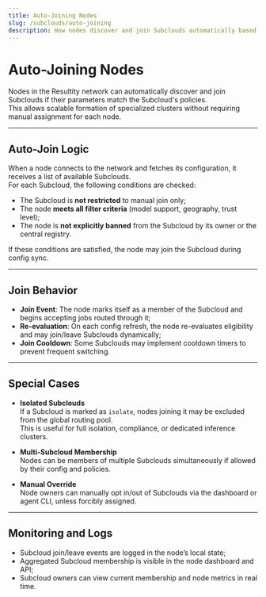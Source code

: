 ```yaml
---
title: Auto-Joining Nodes
slug: /subclouds/auto-joining
description: How nodes discover and join Subclouds automatically based on their configuration and policies.
---
```


# Auto-Joining Nodes

Nodes in the Resultity network can automatically discover and join Subclouds if their parameters match the Subcloud's policies.  
This allows scalable formation of specialized clusters without requiring manual assignment for each node.

---

## Auto-Join Logic

When a node connects to the network and fetches its configuration, it receives a list of available Subclouds.  
For each Subcloud, the following conditions are checked:

- The Subcloud is **not restricted** to manual join only;
- The node **meets all filter criteria** (model support, geography, trust level);
- The node is **not explicitly banned** from the Subcloud by its owner or the central registry.

If these conditions are satisfied, the node may join the Subcloud during config sync.

---

## Join Behavior

- **Join Event**: The node marks itself as a member of the Subcloud and begins accepting jobs routed through it;
- **Re-evaluation**: On each config refresh, the node re-evaluates eligibility and may join/leave Subclouds dynamically;
- **Join Cooldown**: Some Subclouds may implement cooldown timers to prevent frequent switching.

---

## Special Cases

- **Isolated Subclouds**  
  If a Subcloud is marked as `isolate`, nodes joining it may be excluded from the global routing pool.  
  This is useful for full isolation, compliance, or dedicated inference clusters.

- **Multi-Subcloud Membership**  
  Nodes can be members of multiple Subclouds simultaneously if allowed by their config and policies.

- **Manual Override**  
  Node owners can manually opt in/out of Subclouds via the dashboard or agent CLI, unless forcibly assigned.

---

## Monitoring and Logs

- Subcloud join/leave events are logged in the node’s local state;
- Aggregated Subcloud membership is visible in the node dashboard and API;
- Subcloud owners can view current membership and node metrics in real time.

